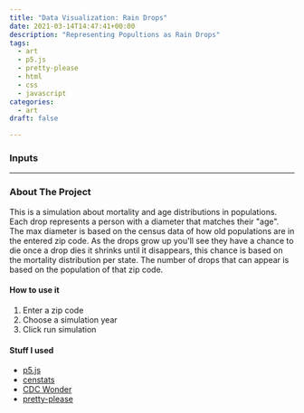 ```yaml
---
title: "Data Visualization: Rain Drops"
date: 2021-03-14T14:47:41+00:00
description: "Representing Popultions as Rain Drops"
tags:
  - art 
  - p5.js
  - pretty-please
  - html
  - css
  - javascript
categories:
  - art
draft: false

---
```



### Inputs

<div class= "pretty container" id = 'box'></div>

---
### About The Project
This is a simulation about mortality and age distributions in populations. Each drop represents a person with a diameter that matches their "age". The max diameter is based on the census data of how old populations are in the entered zip code. As the drops grow up you'll see they have a chance to die once a drop dies it shrinks until it disappears, this chance is based on the mortality distribution per state. The number of drops that can appear is based on the population of that zip code.

#### How to use it
1. Enter a zip code
2. Choose a simulation year
3. Click run simulation


#### Stuff I used

- [p5.js](https://p5js.org/)
- [censtats](https://censtats.com/)
- [CDC Wonder](https://wonder.cdc.gov/)
- [pretty-please](https://pretty-please.arjungandhi.com)


<script src="https://cdnjs.cloudflare.com/ajax/libs/p5.js/1.3.0/p5.min.js" integrity="sha512-tGZFF1kxT/c9C+kv77mKkZ9Ww1VyU8TMX6HLUSzbPrDLuptbiRFBfti8A33ip+BBIHYUsybuZD9OKLmIqdLmaQ==" crossorigin="anonymous"></script>
<link rel="stylesheet" href="/css/projects/art/raindrops/drops.css">
<script src="/js/projects/art/raindrops/drops.js" type="text/javascript"></script>

